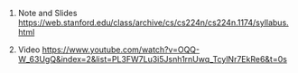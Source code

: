 1. Note and Slides
https://web.stanford.edu/class/archive/cs/cs224n/cs224n.1174/syllabus.html

2. Video
https://www.youtube.com/watch?v=OQQ-W_63UgQ&index=2&list=PL3FW7Lu3i5Jsnh1rnUwq_TcylNr7EkRe6&t=0s
